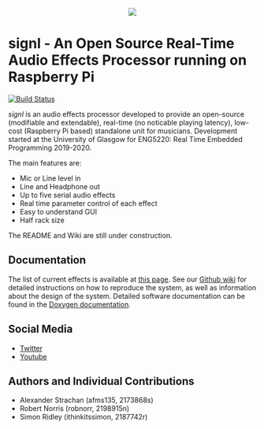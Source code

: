 <p align="center">
  <img src="https://raw.githubusercontent.com/afms135/signl/master/Media/logo_transparent.png">
</p>

# signl - An Open Source Real-Time Audio Effects Processor running on Raspberry Pi

[![Build Status](https://travis-ci.org/afms135/signl.svg?branch=master)](https://travis-ci.org/afms135/signl)

*signl* is an audio effects processor developed to provide an open-source (modifiable and extendable), real-time (no noticable playing latency), low-cost (Raspberry Pi based) standalone unit for musicians. Development started at the University of Glasgow for ENG5220: Real Time Embedded Programming 2019-2020.

The main features are:

* Mic or Line level in
* Line and Headphone out
* Up to five serial audio effects
* Real time parameter control of each effect
* Easy to understand GUI
* Half rack size

The README and Wiki are still under construction.

## Documentation

The list of current effects is available at [this page](https://github.com/afms135/signl/wiki/List-of-Current-Effects). See our [Github wiki](https://github.com/afms135/signl/wiki) for detailed instructions on how to reproduce the system, as well as information about the design of the system. Detailed software documentation can be found in the [Doxygen documentation](https://afms135.github.io/signl/).

## Social Media

- [Twitter](https://twitter.com/signlHW)
- [Youtube](https://www.youtube.com/channel/UChTp4nFLsnpuzNy29fdVIeA)

## Authors and Individual Contributions

- Alexander Strachan (afms135, 2173868s)
- Robert Norris (robnorr, 2198915n)
- Simon Ridley (ithinkitssimon, 2187742r)
